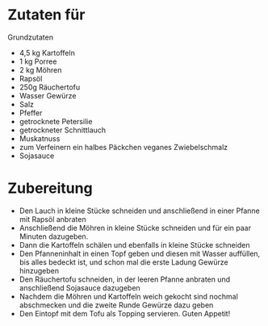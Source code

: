 # Zutaten für
Grundzutaten
- 4,5 kg Kartoffeln
- 1 kg Porree
- 2 kg Möhren
- Rapsöl
- 250g Räuchertofu
- Wasser
Gewürze
- Salz
- Pfeffer
- getrocknete Petersilie
- getrockneter Schnittlauch
- Muskatnuss
- zum Verfeinern ein halbes Päckchen veganes Zwiebelschmalz
- Sojasauce
# Zubereitung
- Den Lauch in kleine Stücke schneiden und anschließend in einer Pfanne mit Rapsöl anbraten
- Anschließend die Möhren in kleine Stücke schneiden und für ein paar Minuten dazugeben.
- Dann die Kartoffeln schälen und ebenfalls in kleine Stücke schneiden
- Den Pfanneninhalt in einen Topf geben und diesen mit Wasser auffüllen, bis alles bedeckt ist, und schon mal die erste Ladung Gewürze hinzugeben
- Den Räuchertofu schneiden, in der leeren Pfanne anbraten und anschließend Sojasauce dazugeben
- Nachdem die Möhren und Kartoffeln weich gekocht sind nochmal abschmecken und die zweite Runde Gewürze dazu geben
- Den Eintopf mit dem Tofu als Topping servieren. Guten Appetit!